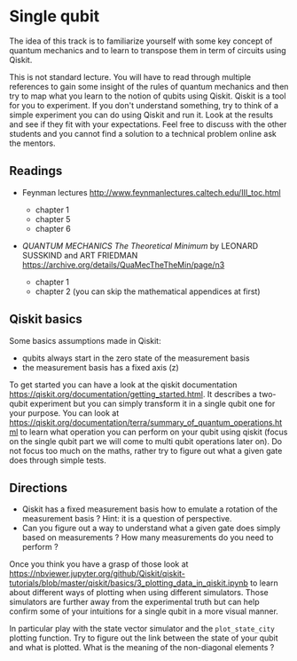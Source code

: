 # Single qubit

The idea of this track is to familiarize yourself with some key concept of
quantum mechanics and to learn to transpose them in term of circuits using
Qiskit.

This is not standard lecture. You will have to read through multiple references
to gain some insight of the rules of quantum mechanics and then try to map what
you learn to the notion of qubits using Qiskit. Qiskit is a tool for you to
experiment. If you don't understand something, try to think of a simple
experiment you can do using Qiskit and run it. Look at the results and see if
they fit with your expectations. Feel free to discuss with the other students
and you cannot find a solution to a technical problem online ask the mentors.

## Readings

- Feynman lectures http://www.feynmanlectures.caltech.edu/III_toc.html
  - chapter 1
  - chapter 5
  - chapter 6

- *QUANTUM MECHANICS The Theoretical Minimum* by LEONARD SUSSKIND and ART FRIEDMAN
  https://archive.org/details/QuaMecTheTheMin/page/n3
  - chapter 1
  - chapter 2 (you can skip the mathematical appendices at first)

## Qiskit basics

Some basics assumptions made in Qiskit:
- qubits always start in the zero state of the measurement basis
- the measurement basis has a fixed axis (z)

To get started you can have a look at the qiskit documentation
https://qiskit.org/documentation/getting_started.html. It describes a two-qubit
experiment but you can simply transform it in a single qubit one for your
purpose. You can look at https://qiskit.org/documentation/terra/summary_of_quantum_operations.html
to learn what operation you can perform on your qubit using qiskit (focus on
the single qubit part we will come to multi qubit operations later on). Do not
focus too much on the maths, rather try to figure out what a given gate does
through simple tests.

## Directions

- Qiskit has a fixed measurement basis how to emulate a rotation of the
  measurement basis ? Hint: it is a question of perspective.
- Can you figure out a way to understand what a given gate does simply based
  on measurements ? How many measurements do you need to perform ?

Once you think you have a grasp of those look at
https://nbviewer.jupyter.org/github/Qiskit/qiskit-tutorials/blob/master/qiskit/basics/3_plotting_data_in_qiskit.ipynb
to learn about different ways of plotting when using different simulators.
Those simulators are further away from the experimental truth but can help
confirm some of your intuitions for a single qubit in a more visual manner.

In particular play with the state vector simulator and the `plot_state_city`
plotting function. Try to figure out the link between the state of your qubit
and what is plotted. What is the meaning of the non-diagonal elements ?
